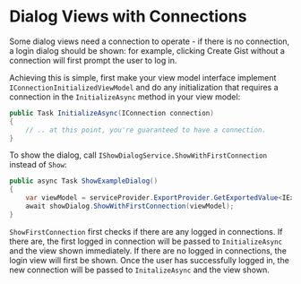# Dialog Views with Connections

Some dialog views need a connection to operate - if there is no connection, a login dialog should be shown: for example, clicking Create Gist without a connection will first prompt the user to log in.

Achieving this is simple, first make your view model interface implement `IConnectionInitializedViewModel` and do any initialization that requires a connection in the `InitializeAsync` method in your view model:

```csharp
public Task InitializeAsync(IConnection connection)
{
    // .. at this point, you're guaranteed to have a connection.
}
```

To show the dialog, call `IShowDialogService.ShowWithFirstConnection` instead of `Show`:

```csharp
public async Task ShowExampleDialog()
{
	var viewModel = serviceProvider.ExportProvider.GetExportedValue<IExampleDialogViewModel>();
	await showDialog.ShowWithFirstConnection(viewModel);
}
```

`ShowFirstConnection` first checks if there are any logged in connections. If there are, the first logged in connection will be passed to `InitializeAsync` and the view shown immediately. If there are no logged in connections, the login view will first be shown. Once the user has successfully logged in, the new connection will be passed to `InitalizeAsync` and the view shown.